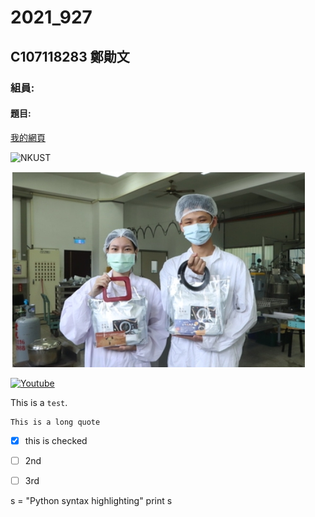 # 2021_927

## C107118283 鄭勛文

### 組員:

#### 題目:

[我的網頁](https://www.nkust.edu.tw/)

![NKUST](https://www.nkust.edu.tw/var/file/0/1000/img/513/182513897.png"高科大")


![New Photo](123456.jpg "123456")

[![Youtube](照片)](https://www.youtube.com/ "YT")

This is a `test`.

```
This is a long quote
```



- [x] this is checked
- [ ] 2nd
- [ ] 3rd


s = "Python syntax highlighting"
print s
